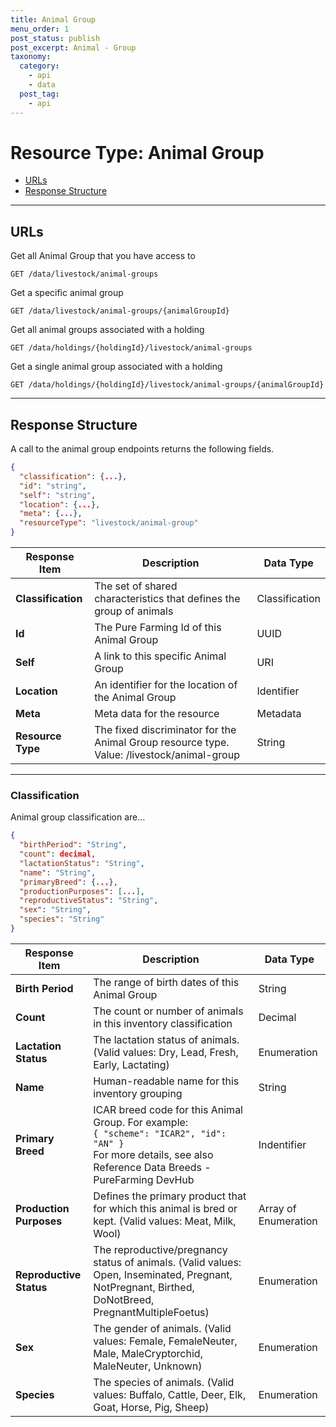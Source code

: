```yaml
---
title: Animal Group
menu_order: 1
post_status: publish
post_excerpt: Animal - Group
taxonomy:
  category:
    - api
    - data
  post_tag:
    - api
---
```


# Resource Type: Animal Group

- [URLs]()
- [Response Structure]()

---

## URLs

Get all Animal Group that you have access to

```
GET /data/livestock/animal-groups
```

Get a specific animal group

```
GET /data/livestock/animal-groups/{animalGroupId}
```

Get all animal groups associated with a holding

```
GET /data/holdings/{holdingId}/livestock/animal-groups
```

Get a single animal group associated with a holding

```
GET /data/holdings/{holdingId}/livestock/animal-groups/{animalGroupId}
```

---

## Response Structure

A call to the animal group endpoints returns the following fields.

```json
{
  "classification": {...},
  "id": "string",
  "self": "string",
  "location": {...},
  "meta": {...},
  "resourceType": "livestock/animal-group"
}
```

| Response Item      | Description                                                                                    | Data Type      |
| ------------------ | ---------------------------------------------------------------------------------------------- | -------------- |
| **Classification** | The set of shared characteristics that defines the group of animals                            | Classification |
| **Id**             | The Pure Farming Id of this Animal Group                                                       | UUID           |
| **Self**           | A link to this specific Animal Group                                                           | URI            |
| **Location**       | An identifier for the location of the Animal Group                                             | Identifier     |
| **Meta**           | Meta data for the resource                                                                     | Metadata       |
| **Resource Type**  | The fixed discriminator for the Animal Group resource type.<br/>Value: /livestock/animal-group | String         |

---

### Classification

Animal group classification are...

```json
{
  "birthPeriod": "String",
  "count": decimal,
  "lactationStatus": "String",
  "name": "String",
  "primaryBreed": {...},
  "productionPurposes": [...],
  "reproductiveStatus": "String",
  "sex": "String",
  "species": "String"
}
```

| Response Item           | Description                                                                                                                                                           | Data Type            |
| ----------------------- | --------------------------------------------------------------------------------------------------------------------------------------------------------------------- | -------------------- |
| **Birth Period**        | The range of birth dates of this Animal Group                                                                                                                         | String               |
| **Count**               | The count or number of animals in this inventory classification                                                                                                       | Decimal              |
| **Lactation Status**    | The lactation status of animals. (Valid values: Dry, Lead, Fresh, Early, Lactating)                                                                                   | Enumeration          |
| **Name**                | Human-readable name for this inventory grouping                                                                                                                       | String               |
| **Primary Breed**       | ICAR breed code for this Animal Group. For example:<br/>`{ "scheme": "ICAR2", "id": "AN" }`<br/>For more details, see also Reference Data Breeds - PureFarming DevHub | Indentifier          |
| **Production Purposes** | Defines the primary product that for which this animal is bred or kept. (Valid values: Meat, Milk, Wool)                                                              | Array of Enumeration |
| **Reproductive Status** | The reproductive/pregnancy status of animals. (Valid values: Open, Inseminated, Pregnant, NotPregnant, Birthed, DoNotBreed, PregnantMultipleFoetus)                   | Enumeration          |
| **Sex**                 | The gender of animals. (Valid values: Female, FemaleNeuter, Male, MaleCryptorchid, MaleNeuter, Unknown)                                                               | Enumeration          |
| **Species**             | The species of animals. (Valid values: Buffalo, Cattle, Deer, Elk, Goat, Horse, Pig, Sheep)                                                                           | Enumeration          |
